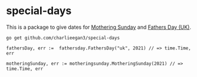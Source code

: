 # special-days

This is a package to give dates for [Mothering
Sunday](https://en.wikipedia.org/wiki/Mothering_Sunday) and [Fathers Day
(UK)](https://en.wikipedia.org/wiki/Father%27s_Day#United_Kingdom).

```
go get github.com/charlieegan3/special-days
```

```
fathersDay, err :=  fathersday.FathersDay("uk", 2021) // => time.Time, err
```

```
motheringSunday, err := motheringsunday.MotheringSunday(2021) // => time.Time, err
```
